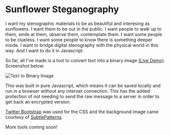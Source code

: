 Sunflower Steganography
======================

I want my stenographic materials to be as beautiful and interesing as sunflowers. I want them to be out in the public. I want people to walk up to them, smile at them, observe them, contemplate them. I want some people to be clueless. I want some people to know there is something deeper inside. I want to bridge digital stenography with the physical world in this way. And I want to do it in Javascript.

So far, all I've made is a tool to convert text into a binary image [(Live Demo)](http://www.sergiopantoja.com/dev/sunflower-cryptography/text-to-binary-image.html). Screenshot below:

![Text to Binary Image](http://www.sergiopantoja.com/dev/sunflower-cryptography/assets/screenshots/text-to-binary-image.jpg)

This was built in pure Javascript, which means it can be saved locally and run in a browser without any internet connection. This has the added protection of not needing to send the raw message to a server in order to get back an encrypted version.

[Twitter Bootstrap](https://github.com/twitter/bootstrap) was used for the CSS and the background image came courtesy of [SubtlePatterns](https://github.com/subtlepatterns/SubtlePatterns).

More tools coming soon!
